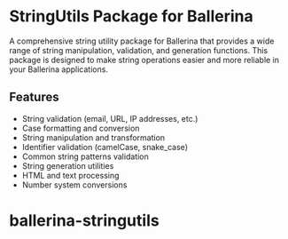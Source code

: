 # StringUtils Package for Ballerina

A comprehensive string utility package for Ballerina that provides a wide range of string manipulation, validation, and generation functions. This package is designed to make string operations easier and more reliable in your Ballerina applications.

## Features

- String validation (email, URL, IP addresses, etc.)
- Case formatting and conversion
- String manipulation and transformation
- Identifier validation (camelCase, snake_case)
- Common string patterns validation
- String generation utilities
- HTML and text processing
- Number system conversions
# ballerina-stringutils
